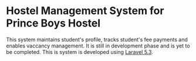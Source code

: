 # Hostel Management System for Prince Boys Hostel
  
  This system maintains student's profile, tracks student's fee payments and enables vaccancy management.
  It is still in development phase and is yet to be completed. This is system is developed using [Laravel 5.3](http://laravel.com/docs/5.3).
